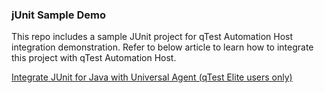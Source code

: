 ### jUnit Sample Demo

This repo includes a sample JUnit project for qTest Automation Host integration demonstration. Refer to below article to learn how to integrate this project with qTest Automation Host.

[Integrate JUnit for Java with Universal Agent (qTest Elite users only)](https://documentation.tricentis.com/qtest/od/en/content/qtest_launch/universal_agent_user_guides/integrate_junit_for_java_with_universal_agent.htm)
